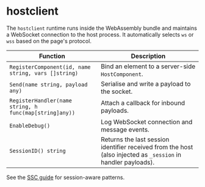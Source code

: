 # hostclient

The `hostclient` runtime runs inside the WebAssembly bundle and maintains a WebSocket connection to the host process. It automatically selects `ws` or `wss` based on the page's protocol.

| Function | Description |
| --- | --- |
| `RegisterComponent(id, name string, vars []string)` | Bind an element to a server-side `HostComponent`. |
| `Send(name string, payload any)` | Serialise and write a payload to the socket. |
| `RegisterHandler(name string, h func(map[string]any))` | Attach a callback for inbound payloads. |
| `EnableDebug()` | Log WebSocket connection and message events. |
| `SessionID() string` | Returns the last session identifier received from the host (also injected as `_session` in handler payloads). |

See the [SSC guide](../guide/ssc.md#session-scoped-hydration-data) for session-aware patterns.

